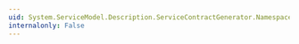 ```yaml
---
uid: System.ServiceModel.Description.ServiceContractGenerator.NamespaceMappings
internalonly: False
---
```

